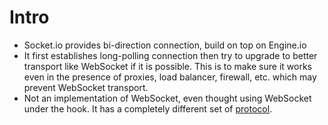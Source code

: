 # Intro

- Socket.io provides bi-direction connection, build on top on Engine.io
- It first establishes long-polling connection then try to upgrade to better transport like WebSocket if it is possible.
  This is to make sure it works even in the presence of proxies, load balancer, firewall, etc. which may prevent WebSocket transport.
- Not an implementation of WebSocket, even thought using WebSocket under the hook. 
  It has a completely different set of [protocol](https://github.com/socketio/socket.io-protocol).

